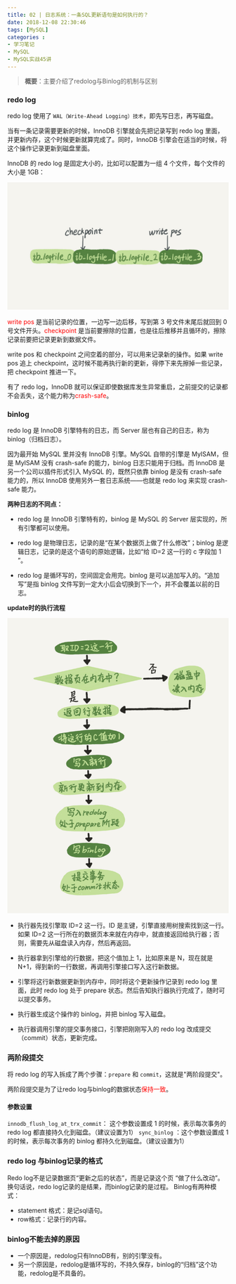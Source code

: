 ```yaml
---
title: 02 | 日志系统：一条SQL更新语句是如何执行的？
date: 2018-12-08 22:30:46
tags: [MySQL]
categories :
- 学习笔记
- MySQL
- MySQL实战45讲
---
```




> **概要**：主要介绍了redolog与Binlog的机制与区别

### redo log

redo log  使用了 `WAL（Write-Ahead Logging）技术`，即先写日志，再写磁盘。

当有一条记录需要更新的时候，InnoDB 引擎就会先把记录写到 redo log 里面，并更新内存，这个时候更新就算完成了。同时，InnoDB 引擎会在适当的时候，将这个操作记录更新到磁盘里面。

InnoDB 的 redo log 是固定大小的，比如可以配置为一组 4 个文件，每个文件的大小是 1GB：

![](MySQL实战45讲_02_日志系统：一条SQL更新语句是如何执行的？\redolog.jpg)

<font color = "red">write pos</font> 是当前记录的位置，一边写一边后移，写到第 3 号文件末尾后就回到 0 号文件开头。<font color = "red">checkpoint</font> 是当前要擦除的位置，也是往后推移并且循环的，擦除记录前要把记录更新到数据文件。

write pos 和 checkpoint 之间空着的部分，可以用来记录新的操作。如果 write pos 追上 checkpoint，这时候不能再执行新的更新，得停下来先擦掉一些记录，把 checkpoint 推进一下。

有了 redo log，InnoDB 就可以保证即使数据库发生异常重启，之前提交的记录都不会丢失，这个能力称为<font color = "red">crash-safe</font>。

### binlog

redo log 是 InnoDB 引擎特有的日志，而 Server 层也有自己的日志，称为 binlog（归档日志）。

因为最开始 MySQL 里并没有 InnoDB 引擎。MySQL 自带的引擎是 MyISAM，但是 MyISAM 没有 crash-safe 的能力，binlog 日志只能用于归档。而 InnoDB 是另一个公司以插件形式引入 MySQL 的，既然只依靠 binlog 是没有 crash-safe 能力的，所以 InnoDB 使用另外一套日志系统——也就是 redo log 来实现 crash-safe 能力。



**两种日志的不同点：**

- redo log 是 InnoDB 引擎特有的，binlog 是 MySQL 的 Server 层实现的，所有引擎都可以使用。

- redo log 是物理日志，记录的是“在某个数据页上做了什么修改”；binlog 是逻辑日志，记录的是这个语句的原始逻辑，比如“给 ID=2 这一行的 c 字段加 1 ”。
- redo log 是循环写的，空间固定会用完。binlog 是可以追加写入的。“追加写”是指 binlog 文件写到一定大小后会切换到下一个，并不会覆盖以前的日志。



**update时的执行流程**

![](MySQL实战45讲_02_日志系统：一条SQL更新语句是如何执行的？\update语句执行流程图.png)

- 执行器先找引擎取 ID=2 这一行。ID 是主键，引擎直接用树搜索找到这一行。如果 ID=2 这一行所在的数据页本来就在内存中，就直接返回给执行器；否则，需要先从磁盘读入内存，然后再返回。


- 执行器拿到引擎给的行数据，把这个值加上 1，比如原来是 N，现在就是 N+1，得到新的一行数据，再调用引擎接口写入这行新数据。

- 引擎将这行新数据更新到内存中，同时将这个更新操作记录到 redo log 里面，此时 redo log 处于 prepare 状态。然后告知执行器执行完成了，随时可以提交事务。

- 执行器生成这个操作的 binlog，并把 binlog 写入磁盘。

- 执行器调用引擎的提交事务接口，引擎把刚刚写入的 redo log 改成提交（commit）状态，更新完成。



### 两阶段提交

将 redo log 的写入拆成了两个步骤：`prepare` 和 `commit`，这就是"两阶段提交"。

两阶段提交是为了让redo log与binlog的数据状态<font color = "red">保持一致</font>。



#### 参数设置

`innodb_flush_log_at_trx_commit`： 这个参数设置成 1 的时候，表示每次事务的 redo log 都直接持久化到磁盘。（建议设置为1）
`sync_binlog` ：这个参数设置成 1 的时候，表示每次事务的 binlog 都持久化到磁盘。（建议设置为1）





### redo log 与binlog记录的格式

Redo log不是记录数据页“更新之后的状态”，而是记录这个页 “做了什么改动”。换句话说，redo log记录的是结果，而binlog记录的是过程。
Binlog有两种模式：

- statement 格式：是记sql语句。
-  row格式：记录行的内容。

 

### binlog不能去掉的原因

- 一个原因是，redolog只有InnoDB有，别的引擎没有。
- 另一个原因是，redolog是循环写的，不持久保存，binlog的“归档”这个功能，redolog是不具备的。  